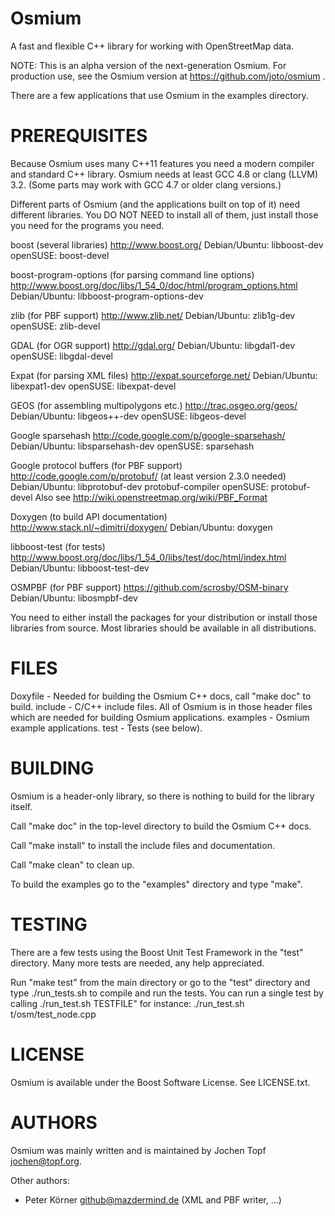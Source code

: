 
Osmium
======

A fast and flexible C++ library for working with OpenStreetMap data.

NOTE: This is an alpha version of the next-generation Osmium. For production
use, see the Osmium version at https://github.com/joto/osmium .

There are a few applications that use Osmium in the examples directory.


PREREQUISITES
=============

Because Osmium uses many C++11 features you need a modern compiler and standard
C++ library. Osmium needs at least GCC 4.8 or clang (LLVM) 3.2. (Some parts may
work with GCC 4.7 or older clang versions.)

Different parts of Osmium (and the applications built on top of it) need
different libraries. You DO NOT NEED to install all of them, just install those
you need for the programs you need.

boost (several libraries)
    http://www.boost.org/
    Debian/Ubuntu: libboost-dev
    openSUSE: boost-devel

boost-program-options (for parsing command line options)
    http://www.boost.org/doc/libs/1_54_0/doc/html/program_options.html
    Debian/Ubuntu: libboost-program-options-dev

zlib (for PBF support)
    http://www.zlib.net/
    Debian/Ubuntu: zlib1g-dev
    openSUSE: zlib-devel

GDAL (for OGR support)
    http://gdal.org/
    Debian/Ubuntu: libgdal1-dev
    openSUSE: libgdal-devel

Expat (for parsing XML files)
    http://expat.sourceforge.net/
    Debian/Ubuntu: libexpat1-dev
    openSUSE: libexpat-devel

GEOS (for assembling multipolygons etc.)
    http://trac.osgeo.org/geos/
    Debian/Ubuntu: libgeos++-dev
    openSUSE: libgeos-devel

Google sparsehash
    http://code.google.com/p/google-sparsehash/
    Debian/Ubuntu: libsparsehash-dev
    openSUSE: sparsehash

Google protocol buffers (for PBF support)
    http://code.google.com/p/protobuf/ (at least version 2.3.0 needed)
    Debian/Ubuntu: libprotobuf-dev protobuf-compiler
    openSUSE: protobuf-devel
    Also see http://wiki.openstreetmap.org/wiki/PBF_Format

Doxygen (to build API documentation)
    http://www.stack.nl/~dimitri/doxygen/
    Debian/Ubuntu: doxygen

libboost-test (for tests)
    http://www.boost.org/doc/libs/1_54_0/libs/test/doc/html/index.html
    Debian/Ubuntu: libboost-test-dev

OSMPBF (for PBF support)
    https://github.com/scrosby/OSM-binary
    Debian/Ubuntu: libosmpbf-dev

You need to either install the packages for your distribution or install those
libraries from source. Most libraries should be available in all distributions.


FILES
=====

Doxyfile - Needed for building the Osmium C++ docs, call "make doc" to build.
include  - C/C++ include files. All of Osmium is in those header files which
           are needed for building Osmium applications.
examples - Osmium example applications.
test     - Tests (see below).


BUILDING
========

Osmium is a header-only library, so there is nothing to build for the
library itself.

Call "make doc" in the top-level directory to build the Osmium C++ docs.

Call "make install" to install the include files and documentation.

Call "make clean" to clean up.

To build the examples go to the "examples" directory and type "make".


TESTING
=======

There are a few tests using the Boost Unit Test Framework in the "test"
directory. Many more tests are needed, any help appreciated.

Run "make test" from the main directory or go to the "test" directory and type
  ./run_tests.sh
to compile and run the tests. You can run a single test by calling 
  ./run_test.sh TESTFILE"
for instance:
  ./run_test.sh t/osm/test_node.cpp


LICENSE
=======

Osmium is available under the Boost Software License. See LICENSE.txt.


AUTHORS
=======

Osmium was mainly written and is maintained by Jochen Topf <jochen@topf.org>.

Other authors:
* Peter Körner <github@mazdermind.de> (XML and PBF writer, ...)

